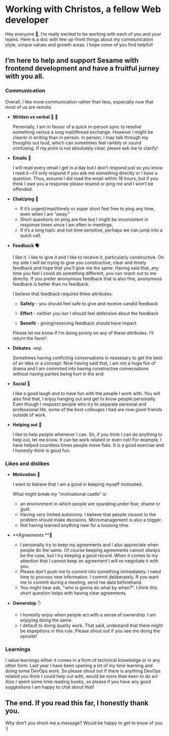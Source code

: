 # Working with Christos, a fellow Web developer

Hey everyone :wave:, I’m really excited to be working with each of you and your teams. Here is a doc with few up-front things about my communication style, unique values and growth areas. I hope some of you find helpful!

## I’m here to help and support Sesame with frontend development and have a fruitful jurney with you all.

### Communication

Overall, I like more communication rather than less, especially now that most of us are remote.

- **Written vs verbal** :memo: :speech_balloon:

  Personally, I am in favour of a quick in-person sync to resolve something versus a long mail/thread exchange. However I might be clearer in writing than in person. In person, I may talk through my thoughts out loud, which can sometimes feel rambly or sound confusing. If my point is not absolutely clear, please ask me to clarify!

- **Emails** 📧

  I will read every email I get in a day but I don’t respond just so you know I read it—I’ll only respond if you ask me something directly or I have a question. Thus, assume I did read the email within 18 hours, but if you think I owe you a response please resend or ping me and I won’t be offended.

- **Chat/ping** :ping_pong:

  - If it’s urgent/impt/timely or super short feel free to ping any time, even when I am “away.”
  - Short questions on ping are fine but I might be inconsistent in response times since I am often in meetings.
  - If it’s a long topic and not time sensitive, perhaps we can jump into a quick call. 

- **Feedback** 🗣️

  I like it. I like to give it and I like to receive it, particularly constructive. On my side I will be trying to give you constructive, clear and timely feedback and hope that you’ll give me the same. Having said that, any time you feel I could do something different, you can reach out to me directly. If you prefer anonymous feedback that is also fine, anonymous feedback is better than no feedback. 

  I believe that feedback requires three attributes:

  - **Safety** - you should feel safe to give and receive candid feedback

  - **Effort** - neither you nor I should feel defensive about the feedback

  - **Benefit** - giving/receiving feedback should have impact

  Please let me know if I’m doing poorly on any of these attributes. I’ll return the favor!

- **Debates**  -wip

  Sometimes having conficting conversations is nessesary to get the best of an idea or a concept. Now having said that, I am not a huge fun of drama and I am commited into having constructive conversations without having parties being hurt in the end

- **Social** :dancer:

  I like a good laugh and to have fun with the people I work with. You will also find that, I enjoy hanging out and get to know people personally. Even though I respsect people who try to separate personal and professional life, some of the best colleuges I had are now good friends outside of work.

- **Helping out**  🙋

  I like to help people whenever I can. So, if you think I can do anything to help out, let me know. It can be work related or even not! For example, I have helped countless times people move flats. It is a good exercise and I honestly think is good fun.

### Likes and dislikes

- **Motivation** :100:

  I want to believe that I am a good in keeping myself motivated. 

  What might break my "motivational castle" is 

  * an environment in which people are oparating under fear, shame or guilt. 
  * Having very limited autonomy. I believe that people closest to the problem should make decisions. Micromanagement is also a trigger.
  * Not having learned anything new for a loooong time.

- **Agreements **:handshake:

  * I personally try to keep my agreements and I also appreciate when people do the same. Of course keeping agreements cannot *always* be the case, but I try keeping a good record. When it comes to my attention that I cannot keep an agreement I will re-negotiate it with you.
  * Please don’t push me to commit into something immediately. I need time to process new information. I commit deliberately. If you want me to commit during a meeting, send me data beforehand.
  * You might hear ask, "who is gonna do what by when?". I think this short question helps with having clear agreements.

- **Ownership** :hand:

  - I honestly enjoy when people act with a sense of ownership. I am enjoying doing the same.
  - I default to doing quality work. That said, undestand that there might be expeptions in this rule. Please shout out if you see me doing the oposite!

### Learnings

I value learnings either it comes in a form of technical knowledge or in any other form. Last year I have been spening a lot of my time learning and doing some DevOps work. So please shout out if there is anything DevOps related you think I could help out with, would be more than keen to do so! Also I spent some time reading books, so please if you have any good suggestions I am happy to chat about that! 

## The end. If you read this far, I honestly thank you. 

Why don’t you shoot me a message? Would be happy to get to know of you :)
